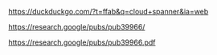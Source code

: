 https://duckduckgo.com/?t=ffab&q=cloud+spanner&ia=web

https://research.google/pubs/pub39966/

https://research.google/pubs/pub39966.pdf


